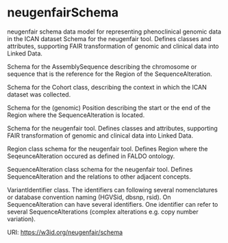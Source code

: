 # neugenfairSchema 

neugenfair schema data model for representing phenoclinical genomic data in the ICAN dataset
Schema for the neugenfair tool. Defines classes and attributes, supporting FAIR transformation of genomic and clinical data into Linked Data.

Schema for the AssemblySequence describing the chromosome or sequence that is the reference for the Region of the SequenceAlteration.

Schema for the Cohort class, describing the context in which the ICAN dataset was collected.

Schema for the (genomic) Position describing the start or the end of the Region where the SequenceAlteration is located.

Schema for the neugenfair tool. Defines classes and attributes, supporting FAIR transformation of genomic and clinical data into Linked Data.

Region class schema for the neugenfair tool. Defines Region where the SeqeunceAlteration occured as defined in FALDO ontology.

SequenceAlteration class schema for the neugenfair tool. Defines SequenceAlteration and the relations to other adjacent concepts.

VariantIdentifier class. The identifiers can following several nomenclatures or database convention naming (HGVSid, dbsnp, rsid). On SequenceAlteration can have several identifiers. One identifier can refer to several SequenceAlterations (complex alterations e.g. copy number variation).


URI: https://w3id.org/neugenfair/schema